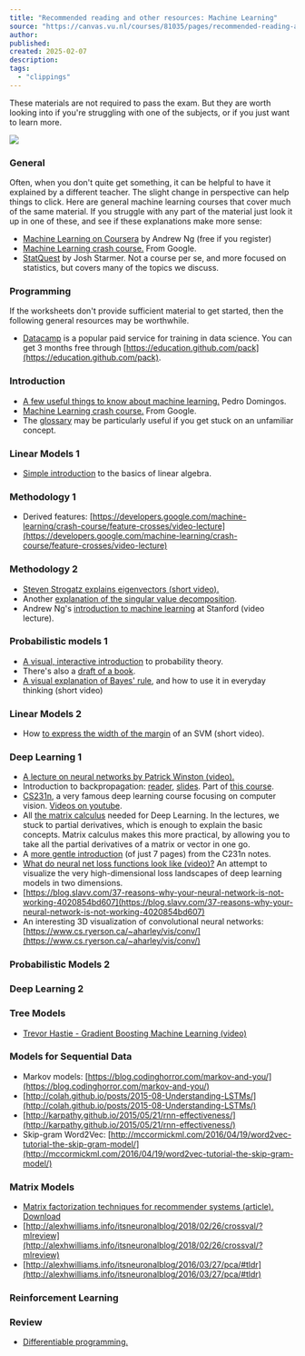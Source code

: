 ```yaml
---
title: "Recommended reading and other resources: Machine Learning"
source: "https://canvas.vu.nl/courses/81035/pages/recommended-reading-and-other-resources"
author:
published:
created: 2025-02-07
description:
tags:
  - "clippings"
---
```

These materials are not required to pass the exam. But they are worth looking into if you're struggling with one of the subjects, or if you just want to learn more.

![](https://www.youtube.com/watch?v=5q87K1WaoFI)

### General

Often, when you don't quite get something, it can be helpful to have it explained by a different teacher. The slight change in perspective can help things to click. Here are general machine learning courses that cover much of the same material. If you struggle with any part of the material just look it up in one of these, and see if these explanations make more sense:

- [Machine Learning on Coursera](https://www.coursera.org/lecture/machine-learning/welcome-to-machine-learning-zcAuT) by Andrew Ng (free if you register)
- [Machine Learning crash course.](https://developers.google.com/machine-learning/crash-course/) From Google.
- [StatQuest](https://www.youtube.com/channel/UCtYLUTtgS3k1Fg4y5tAhLbw) by Josh Starmer. Not a course per se, and more focused on statistics, but covers many of the topics we discuss.

### Programming

If the worksheets don't provide sufficient material to get started, then the following general resources may be worthwhile.

- [Datacamp](https://www.datacamp.com/) is a popular paid service for training in data science. You can get 3 months free through [https://education.github.com/pack](https://education.github.com/pack).

### Introduction

- [A few useful things to know about machine learning.](https://homes.cs.washington.edu/~pedrod/papers/cacm12.pdf) Pedro Domingos.
- [Machine Learning crash course.](https://developers.google.com/machine-learning/crash-course/) From Google.
- The [glossary](https://developers.google.com/machine-learning/crash-course/glossary) may be particularly useful if you get stuck on an unfamiliar concept.

### Linear Models 1

- [Simple introduction](https://towardsdatascience.com/linear-algebra-for-deep-learning-f21d7e7d7f23) to the basics of linear algebra.

### Methodology 1

- Derived features: [https://developers.google.com/machine-learning/crash-course/feature-crosses/video-lecture](https://developers.google.com/machine-learning/crash-course/feature-crosses/video-lecture)

### Methodology 2

- [Steven Strogatz explains eigenvectors (short video).](https://www.youtube.com/watch?v=AXk12z-NGPI&t=40s)
- Another [explanation of the singular value decomposition](http://andrew.gibiansky.com/blog/mathematics/cool-linear-algebra-singular-value-decomposition/).
- Andrew Ng's [introduction to machine learning](https://www.youtube.com/watch?v=UzxYlbK2c7E) at Stanford (video lecture).

### Probabilistic models 1

- [A visual, interactive introduction](http://students.brown.edu/seeing-theory/) to probability theory.
- There's also a [draft of a book](http://students.brown.edu/seeing-theory/doc/seeing-theory.pdf).
- [A visual explanation of Bayes' rule](https://www.youtube.com/watch?v=BrK7X_XlGB8), and how to use it in everyday thinking (short video)

### Linear Models 2

- How [to express the width of the margin](https://www.youtube.com/watch?v=eUfvyUEGMD8) of an SVM (short video).

### Deep Learning 1

- [A lecture on neural networks by Patrick Winston (video).](https://www.youtube.com/watch?v=uXt8qF2Zzfo)
- Introduction to backpropagation: [reader](http://www.cs.toronto.edu/~rgrosse/courses/csc321_2018/readings/L06%20Backpropagation.pdf), [slides](http://www.cs.toronto.edu/~rgrosse/courses/csc321_2018/slides/lec06.pdf). Part of [this course](http://www.cs.toronto.edu/~rgrosse/courses/csc321_2018/).
- [CS231n](http://cs231n.stanford.edu/), a very famous deep learning course focusing on computer vision. [Videos on youtube](https://www.youtube.com/watch?v=vT1JzLTH4G4&list=PL3FW7Lu3i5JvHM8ljYj-zLfQRF3EO8sYv).
- All [the matrix calculus](https://arxiv.org/abs/1802.01528) needed for Deep Learning. In the lectures, we stuck to partial derivatives, which is enough to explain the basic concepts. Matrix calculus makes this more practical, by allowing you to take all the partial derivatives of a matrix or vector in one go.
- A [more gentle introduction](http://cs231n.stanford.edu/vecDerivs.pdf) (of just 7 pages) from the C231n notes.
- [What do neural net loss functions look like (video)?](http://www.ipam.ucla.edu/abstract/?tid=14548&pcode=DLT2018) An attempt to visualize the very high-dimensional loss landscapes of deep learning models in two dimensions.
- [https://blog.slavv.com/37-reasons-why-your-neural-network-is-not-working-4020854bd607](https://blog.slavv.com/37-reasons-why-your-neural-network-is-not-working-4020854bd607)
- An interesting 3D visualization of convolutional neural networks: [https://www.cs.ryerson.ca/~aharley/vis/conv/](https://www.cs.ryerson.ca/~aharley/vis/conv/)

### Probabilistic Models 2

### Deep Learning 2

### Tree Models

- [Trevor Hastie - Gradient Boosting Machine Learning (video)](https://www.youtube.com/watch?v=wPqtzj5VZus)

### Models for Sequential Data

- Markov models: [https://blog.codinghorror.com/markov-and-you/](https://blog.codinghorror.com/markov-and-you/)
- [http://colah.github.io/posts/2015-08-Understanding-LSTMs/](http://colah.github.io/posts/2015-08-Understanding-LSTMs/)
- [http://karpathy.github.io/2015/05/21/rnn-effectiveness/](http://karpathy.github.io/2015/05/21/rnn-effectiveness/)
- Skip-gram Word2Vec: [http://mccormickml.com/2016/04/19/word2vec-tutorial-the-skip-gram-model/](http://mccormickml.com/2016/04/19/word2vec-tutorial-the-skip-gram-model/)

### Matrix Models

- [Matrix factorization techniques for recommender systems (article).](https://canvas.vu.nl/courses/29266/files/502943/download?wrap=1 "Recommender-Systems-Netflix.pdf") [Download](https://canvas.vu.nl/courses/29266/files/502943/download?download_frd=1)
- [http://alexhwilliams.info/itsneuronalblog/2018/02/26/crossval/?mlreview](http://alexhwilliams.info/itsneuronalblog/2018/02/26/crossval/?mlreview)
- [http://alexhwilliams.info/itsneuronalblog/2016/03/27/pca/#tldr](http://alexhwilliams.info/itsneuronalblog/2016/03/27/pca/#tldr)

### Reinforcement Learning

### Review

- [Differentiable programming.](https://www.edge.org/response-detail/26794)
